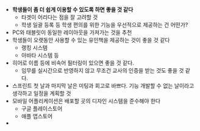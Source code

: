 - **학생들이 좀 더 쉽게 이용할 수 있도록 하면 좋을 것 같다**
	- 타겟이 어리다는 점을 잘 고려할 것
	- 학생 일괄 등록 등 학생 편의를 위한 기능을 우선적으로 제공하는 건 어떤가?
- PC와 태블릿이 동일한 레이아웃을 가져가는 것을 추천
- 학생들이 오랫동안 사용할 수 있는 유인책을 제공하는 것이 좋을 것 같다
	- 랭킹 시스템
	- 아바타 시스템 등
- 히어로 이름 등에 비속어 필터링이 있으면 좋을 것 같다.
	- 임무를 실시간으로 반영하지 않고 무조건 교사의 인증을 받는 것도 좋을 것 같다.
- 스프린트 첫 날과 마지막 날은 미팅과 회고로 바쁘다. 기능 개발할 수 없는 날이라고 생각하고 일정을 계획할 것
- 모바일 어플리케이션은 배포할 곳의 디자인 시스템을 준수해야 한다
	- 구글 플레이스토어
	- 애플 앱스토어
- 